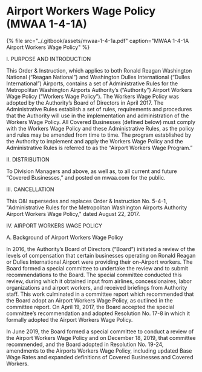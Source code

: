 # Airport Workers Wage Policy \(MWAA 1-4-1A\)

{% file src="../.gitbook/assets/mwaa-1-4-1a.pdf" caption="MWAA 1-4-1A Airport Workers Wage Policy" %}

I. PURPOSE AND INTRODUCTION

This Order & Instruction, which applies to both Ronald Reagan Washington National \(“Reagan National”\) and Washington Dulles International \(“Dulles International”\) Airports, contains a set of Administrative Rules for the Metropolitan Washington Airports Authority’s \(“Authority”\) Airport Workers Wage Policy \(“Workers Wage Policy”\). The Workers Wage Policy was adopted by the Authority’s Board of Directors in April 2017. The Administrative Rules establish a set of rules, requirements and procedures that the Authority will use in the implementation and administration of the Workers Wage Policy. All Covered Businesses \(defined below\) must comply with the Workers Wage Policy and these Administrative Rules, as the policy and rules may be amended from time to time. The program established by the Authority to implement and apply the Workers Wage Policy and the Administrative Rules is referred to as the “Airport Workers Wage Program.”

II. DISTRIBUTION

To Division Managers and above, as well as, to all current and future “Covered Businesses,” and posted on mwaa.com for the public.

III. CANCELLATION

This O&I supersedes and replaces Order & Instruction No. 5-4-1, "Administrative Rules for the Metropolitan Washington Airports Authority Airport Workers Wage Policy," dated August 22, 2017.

IV. AIRPORT WORKERS WAGE POLICY

A. Background of Airport Workers Wage Policy

In 2016, the Authority’s Board of Directors \(“Board”\) initiated a review of the levels of compensation that certain businesses operating on Ronald Reagan or Dulles International Airport were providing their on-Airport workers. The Board formed a special committee to undertake the review and to submit recommendations to the Board. The special committee conducted this review, during which it obtained input from airlines, concessionaires, labor organizations and airport workers, and received briefings from Authority staff. This work culminated in a committee report which recommended that the Board adopt an Airport Workers Wage Policy, as outlined in the committee report. On April 19, 2017, the Board accepted the special committee’s recommendation and adopted Resolution No. 17-8 in which it formally adopted the Airport Workers Wage Policy.

In June 2019, the Board formed a special committee to conduct a review of the Airport Workers Wage Policy and on December 18, 2019, that committee recommended, and the Board adopted in Resolution No. 19-24, amendments to the Airports Workers Wage Policy, including updated Base Wage Rates and expanded definitions of Covered Businesses and Covered Workers.

